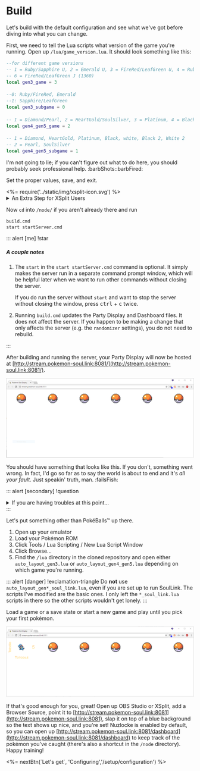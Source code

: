 Build
=====

Let's build with the default configuration and see what we've got before diving into what you can change.  

First, we need to tell the Lua scripts what version of the game you're running.  Open up `/lua/game_version.lua`.  It should look something like this:

```lua
--for different game versions
-- 1 = Ruby/Sapphire U, 2 = Emerald U, 3 = FireRed/LeafGreen U, 4 = Ruby/Sapphire J, 5 = Emerald J (TODO), 
-- 6 = FireRed/LeafGreen J (1360)
local gen3_game = 3

--0: Ruby/FireRed, Emerald
--1: Sapphire/LeafGreen
local gen3_subgame = 0

-- 1 = Diamond/Pearl, 2 = HeartGold/SoulSilver, 3 = Platinum, 4 = Black, 5 = White, 6 = Black 2, 7 = White 2
local gen4_gen5_game = 2

-- 1 = Diamond, HeartGold, Platinum, Black, white, Black 2, White 2
-- 2 = Pearl, SoulSilver
local gen4_gen5_subgame = 1
```

I'm not going to lie; if you can't figure out what to do here, you should probably seek professional help. :barbShots::barbFired: 

Set the proper values, save, and exit.

<div class="alert alert-xsplit d-flex flex-row align-items-center">
<div class="left-icon">
<%= require('../static/img/xsplit-icon.svg') %>
</div>

<details><summary>An Extra Step for XSplit Users</summary>

As of the writing of this documentation (April 2018), there is a bug in XSplit that requires you to set one setting toward the bottom of `/node/config.json`.

```jsonc
{
    "server": {
        "useLessSecureAPI": true
    }
}
```

Just set that value to `true`, save, and quit.
</details>
</div>

Now `cd` into `/node/` if you aren't already there and run

```dos
build.cmd
start startServer.cmd
```

::: alert [me] !star
##### A couple notes #####

<div class="notes">

1.  The `start` in the `start startServer.cmd` command is optional.  It simply makes the server run in a separate command prompt window, which will be helpful later when we want to run other commands without closing the server.

    If you do run the server without `start` and want to stop the server without closing the window, press <kbd>ctrl</kbd> + <kbd>c</kbd> twice.

2.  Running `build.cmd` updates the Party Display and Dashboard files.  It does not affect the server.  If you happen to be making a change that only affects the server (e.g. the `randomizer` settings), you do not need to rebuild.

</div>
:::

After building and running the server, your Party Display will now be hosted at [http://stream.pokemon-soul.link:8081/](http://stream.pokemon-soul.link:8081/).

<div data-modal-images>

![Empty default Party Display](../static/img/default-party-display.png)

</div>

You should have something that looks like this.  If you don't, something went wrong.  In fact, I'd go so far as to say the world is about to end and it's *all your fault*.  Just speakin' truth, man.  :failsFish:

::: alert [secondary] !question
<details><summary>If you are having troubles at this point...</summary>

Close the window that opened when you ran `start startServer.cmd`, and then run:

```dos
git reset --hard HEAD
git clean -f
rmdir /s /q public
npm i
build.cmd
start startServer.cmd
```

Now refresh your browser.
</details>
:::

Let's put something other than PokéBalls&trade; up there.

1.  Open up your emulator
2.  Load your Pokémon ROM
3.  Click Tools / Lua Scripting / New Lua Script Window
4.  Click Browse...
5.  Find the `/lua` directory in the cloned repository and open either `auto_layout_gen3.lua` or `auto_layout_gen4_gen5.lua` depending on which game you're running.

::: alert [danger] !exclamation-triangle
Do **not** use `auto_layout_gen*_soul_link.lua`, even if you are set up to run SoulLink.  The scripts I've modified are the basic ones.  I only left the `*_soul_link.lua` scripts in there so the other scripts wouldn't get lonely.
:::

Load a game or a save state or start a new game and play until you pick your first pokémon.

<div data-modal-images>

![Default Party Display after catching a pokémon](../static/img/one-pokemon-party-display.png)

</div>


If that's good enough for you, great!  Open up OBS Studio or XSplit, add a Browser Source, point it to [http://stream.pokemon-soul.link:8081](http://stream.pokemon-soul.link:8081), slap it on top of a blue background so the text shows up nice, and you're set!  Nuzlocke is enabled by default, so you can open up [http://stream.pokemon-soul.link:8081/dashboard](http://stream.pokemon-soul.link:8081/dashboard) to keep track of the pokémon you've caught (there's also a shortcut in the `/node` directory).  Happy training!

<div><%= nextBtn(`Let's get`, 'Configuring','/setup/configuration') %></div>